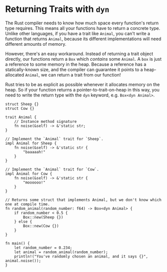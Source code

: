 # Returning Traits with `dyn`

The Rust compiler needs to know how much space every function's return type
requires. This means all your functions have to return a concrete type. Unlike
other languages, if you have a trait like `Animal`, you can't write a function
that returns `Animal`, because its different implementations will need different
amounts of memory.

However, there's an easy workaround. Instead of returning a trait object
directly, our functions return a `Box` which *contains* some `Animal`. A `box`
is just a reference to some memory in the heap. Because a reference has a
statically-known size, and the compiler can guarantee it points to a
heap-allocated `Animal`, we can return a trait from our function!

Rust tries to be as explicit as possible whenever it allocates memory on the
heap. So if your function returns a pointer-to-trait-on-heap in this way, you
need to write the return type with the `dyn` keyword, e.g. `Box<dyn Animal>`.

```rust,editable
struct Sheep {}
struct Cow {}

trait Animal {
    // Instance method signature
    fn noise(&self) -> &'static str;
}

// Implement the `Animal` trait for `Sheep`.
impl Animal for Sheep {
    fn noise(&self) -> &'static str {
        "baaaaah!"
    }
}

// Implement the `Animal` trait for `Cow`.
impl Animal for Cow {
    fn noise(&self) -> &'static str {
        "moooooo!"
    }
}

// Returns some struct that implements Animal, but we don't know which one at compile time.
fn random_animal(random_number: f64) -> Box<dyn Animal> {
    if random_number < 0.5 {
        Box::new(Sheep {})
    } else {
        Box::new(Cow {})
    }
}

fn main() {
    let random_number = 0.234;
    let animal = random_animal(random_number);
    println!("You've randomly chosen an animal, and it says {}", animal.noise());
}
```
